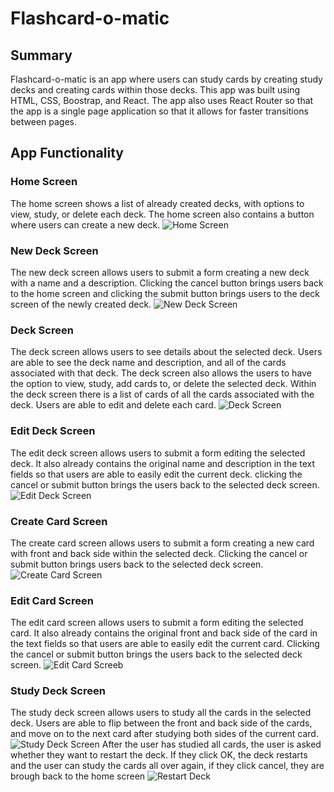 # Flashcard-o-matic

## Summary
Flashcard-o-matic is an app where users can study cards by creating study decks and creating cards within those decks.
This app was built using HTML, CSS, Boostrap, and React. 
The app also uses React Router so that the app is a single page application so that it allows for faster transitions between pages.

## App Functionality
### Home Screen
The home screen shows a list of already created decks, with options to view, study, or delete each deck. 
The home screen also contains a button where users can create a new deck.
![Home Screen](/README_IMGs/homescreen.png)

### New Deck Screen
The new deck screen allows users to submit a form creating a new deck with a name and a description.
Clicking the cancel button brings users back to the home screen and clicking the submit button brings users to the deck screen of the newly created deck.
![New Deck Screen](/README_IMGs/createdeck.png)

### Deck Screen
The deck screen allows users to see details about the selected deck. Users are able to see the deck name and description, and all of the cards associated with that deck. The deck screen also allows the users to have the option to view, study, add cards to, or delete the selected deck.
Within the deck screen there is a list of cards of all the cards associated with the deck. Users are able to edit and delete each card.
![Deck Screen](/README_IMGs/deckscreen.png)

### Edit Deck Screen
The edit deck screen allows users to submit a form editing the selected deck. It also already contains the original name and description in the text fields so that users are able to easily edit the current deck.
clicking the cancel or submit button brings the users back to the selected deck screen.
![Edit Deck Screen](/README_IMGs/editdeck.png)

### Create Card Screen
The create card screen allows users to submit a form creating a new card with front and back side within the selected deck.
Clicking the cancel or submit button brings users back to the selected deck screen.
![Create Card Screen](/README_IMGs/createcard.png)

### Edit Card Screen
The edit card screen allows users to submit a form editing the selected card. It also already contains the original front and back side of the card in the text fields so that users are able to easily edit the current card.
Clicking the cancel or submit button brings the users back to the selected deck screen.
![Edit Card Screeb](/README_IMGs/editcard.png)

### Study Deck Screen
The study deck screen allows users to study all the cards in the selected deck. Users are able to flip between the front and back side of the cards, and move on to the next card after studying both sides of the current card.
![Study Deck Screen](/README_IMGs/studydeck.png)
After the user has studied all cards, the user is asked whether they want to restart the deck. If they click OK, the deck restarts and the user can study the cards all over again, if they click cancel, they are brough back to the home screen
![Restart Deck](/README_IMGs/restart.png)